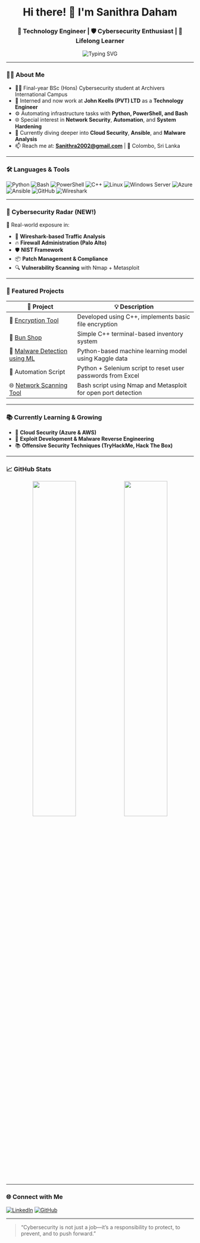 <h1 align="center">Hi there! 👋 I'm Sanithra Daham</h1>
<h3 align="center">🚀 Technology Engineer | 🛡️ Cybersecurity Enthusiast | 🧠 Lifelong Learner</h3>

<p align="center">
  <img src="https://readme-typing-svg.herokuapp.com?font=Fira+Code&weight=500&size=22&pause=1000&center=true&vCenter=true&width=435&lines=Passionate+about+Cybersecurity+%F0%9F%94%AE;Driven+to+Automate+Everything+%F0%9F%9A%80;Always+Learning+%F0%9F%93%9A+Always+Building+%F0%9F%94%A5" alt="Typing SVG" />
</p>

---

### 👨‍💻 About Me

- 🧑‍🎓 Final-year BSc (Hons) Cybersecurity student at Archivers International Campus
- 🔐 Interned and now work at **John Keells (PVT) LTD** as a **Technology Engineer**
- ⚙️ Automating infrastructure tasks with **Python, PowerShell, and Bash**
- 🌐 Special interest in **Network Security**, **Automation**, and **System Hardening**
- 🌱 Currently diving deeper into **Cloud Security**, **Ansible**, and **Malware Analysis**
- 📫 Reach me at: **Sanithra2002@gmail.com** | 📍 Colombo, Sri Lanka

---

### 🛠️ Languages & Tools

![Python](https://img.shields.io/badge/-Python-3776AB?style=for-the-badge&logo=python&logoColor=white)
![Bash](https://img.shields.io/badge/-Bash-4EAA25?style=for-the-badge&logo=gnu-bash&logoColor=white)
![PowerShell](https://img.shields.io/badge/-PowerShell-5391FE?style=for-the-badge&logo=powershell&logoColor=white)
![C++](https://img.shields.io/badge/-C++-00599C?style=for-the-badge&logo=c%2B%2B&logoColor=white)
![Linux](https://img.shields.io/badge/-Linux-FCC624?style=for-the-badge&logo=linux&logoColor=black)
![Windows Server](https://img.shields.io/badge/-Windows%20Server-0078D6?style=for-the-badge&logo=windows&logoColor=white)
![Azure](https://img.shields.io/badge/-Azure-0089D6?style=for-the-badge&logo=microsoftazure&logoColor=white)
![Ansible](https://img.shields.io/badge/-Ansible-EE0000?style=for-the-badge&logo=ansible&logoColor=white)
![GitHub](https://img.shields.io/badge/-GitHub-181717?style=for-the-badge&logo=github&logoColor=white)
![Wireshark](https://img.shields.io/badge/-Wireshark-1679A7?style=for-the-badge&logo=wireshark&logoColor=white)

---

### 🔐 Cybersecurity Radar (NEW!)

🧩 Real-world exposure in:
- 🔎 **Wireshark-based Traffic Analysis**
- 🔥 **Firewall Administration (Palo Alto)**
- 🛡️ **NIST Framework**
- 📦 **Patch Management & Compliance**
- 🔍 **Vulnerability Scanning** with Nmap + Metasploit

---

### 🚀 Featured Projects

| 🧪 Project | 💡 Description |
|-----------|----------------|
| 🔐 [Encryption Tool](https://github.com/sanithra2002/Encryption-Tool) | Developed using C++, implements basic file encryption |
| 🛒 [Bun Shop](https://github.com/sanithra2002/Bun-shop-) | Simple C++ terminal-based inventory system |
| 🦠 [Malware Detection using ML](https://github.com/sanithra2002) | Python-based machine learning model using Kaggle data |
| 🔁 Automation Script | Python + Selenium script to reset user passwords from Excel |
| 🌐 [Network Scanning Tool](https://github.com/sanithra2002) | Bash script using Nmap and Metasploit for open port detection |

---

### 📚 Currently Learning & Growing

- 📘 **Cloud Security (Azure & AWS)**
- 🧪 **Exploit Development & Malware Reverse Engineering**
- 📚 **Offensive Security Techniques (TryHackMe, Hack The Box)**

---

### 📈 GitHub Stats

<p align="center">
  <img src="https://github-readme-stats.vercel.app/api?username=sanithra2002&show_icons=true&theme=tokyonight" width="48%" />
  <img src="https://github-readme-streak-stats.herokuapp.com/?user=sanithra2002&theme=tokyonight" width="48%" />
</p>

---

### 🌐 Connect with Me

[![LinkedIn](https://img.shields.io/badge/LinkedIn-blue?style=for-the-badge&logo=linkedin&logoColor=white)](http://www.linkedin.com/in/sanithre-daham-a480b42b5)
[![GitHub](https://img.shields.io/badge/GitHub-181717?style=for-the-badge&logo=github)](https://github.com/sanithra2002)

---

> “Cybersecurity is not just a job—it’s a responsibility to protect, to prevent, and to push forward.”

